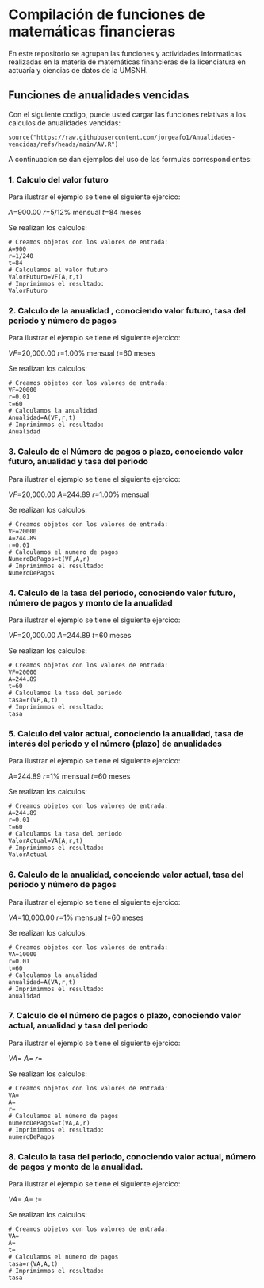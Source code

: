 # Compilación de funciones de matemáticas financieras 

En este repositorio se agrupan las funciones y actividades informaticas realizadas en la materia de matemáticas financieras de la licenciatura en actuaría y ciencias de datos de la UMSNH.

## Funciones de anualidades vencidas 

Con el siguiente codigo, puede usted cargar las funciones relativas a los calculos de anualidades vencidas: 


```{r}
source("https://raw.githubusercontent.com/jorgeafo1/Anualidades-vencidas/refs/heads/main/AV.R")
```

A continuacion se dan ejemplos del uso de las formulas correspondientes:

### 1. Calculo del valor futuro

Para ilustrar el ejemplo se tiene el siguiente ejercico:

$A$=900.00
$r$=5/12% mensual
$t$=84 meses

Se realizan los calculos:

```{r}
# Creamos objetos con los valores de entrada:
A=900
r=1/240
t=84
# Calculamos el valor futuro
ValorFuturo=VF(A,r,t)
# Imprimimmos el resultado: 
ValorFuturo
```

### 2. Calculo de la anualidad , conociendo valor futuro, tasa del periodo y número de pagos

Para ilustrar el ejemplo se tiene el siguiente ejercico:

$VF$=20,000.00
$r$=1.00% mensual
$t$=60 meses

Se realizan los calculos:

```{r}
# Creamos objetos con los valores de entrada:
VF=20000
r=0.01
t=60
# Calculamos la anualidad
Anualidad=A(VF,r,t)
# Imprimimmos el resultado: 
Anualidad
```

### 3. Calculo de el Número de pagos o plazo, conociendo valor futuro, anualidad y tasa del periodo

Para ilustrar el ejemplo se tiene el siguiente ejercico:

$VF$=20,000.00
$A$=244.89
$r$=1.00% mensual

Se realizan los calculos:

```{r}
# Creamos objetos con los valores de entrada:
VF=20000
A=244.89
r=0.01
# Calculamos el numero de pagos
NumeroDePagos=t(VF,A,r)
# Imprimimmos el resultado: 
NumeroDePagos
```

### 4. Calculo de la tasa del periodo, conociendo valor futuro, número de pagos y monto de la anualidad


Para ilustrar el ejemplo se tiene el siguiente ejercico:

$VF$=20,000.00
$A$=244.89
$t$=60 meses

Se realizan los calculos:

```{r}
# Creamos objetos con los valores de entrada:
VF=20000
A=244.89
t=60
# Calculamos la tasa del periodo
tasa=r(VF,A,t)
# Imprimimmos el resultado: 
tasa
```

### 5. Calculo del valor actual, conociendo la anualidad, tasa de interés del periodo y el número (plazo) de anualidades


Para ilustrar el ejemplo se tiene el siguiente ejercico:

$A$=244.89
$r$=1% mensual
$t$=60 meses

Se realizan los calculos:

```{r}
# Creamos objetos con los valores de entrada:
A=244.89
r=0.01
t=60
# Calculamos la tasa del periodo
ValorActual=VA(A,r,t)
# Imprimimmos el resultado: 
ValorActual
```

### 6. Calculo de la anualidad, conociendo valor actual, tasa del periodo y número de pagos

Para ilustrar el ejemplo se tiene el siguiente ejercico:

$VA$=10,000.00
$r$=1% mensual
$t$=60 meses

Se realizan los calculos:

```{r}
# Creamos objetos con los valores de entrada:
VA=10000
r=0.01
t=60
# Calculamos la anualidad
anualidad=A(VA,r,t)
# Imprimimmos el resultado: 
anualidad
```

### 7. Calculo de el número de pagos o plazo, conociendo valor actual, anualidad y tasa del periodo

Para ilustrar el ejemplo se tiene el siguiente ejercico:

$VA$=
$A$=
$r$=

Se realizan los calculos:

```{r}
# Creamos objetos con los valores de entrada:
VA=
A=
r=
# Calculamos el número de pagos
numeroDePagos=t(VA,A,r)
# Imprimimmos el resultado: 
numeroDePagos
```

### 8. Calculo la tasa del periodo, conociendo valor actual, número de pagos y monto de la anualidad.

Para ilustrar el ejemplo se tiene el siguiente ejercico:

$VA$=
$A$=
$t$=

Se realizan los calculos:

```{r}
# Creamos objetos con los valores de entrada:
VA=
A=
t=
# Calculamos el número de pagos
tasa=r(VA,A,t)
# Imprimimmos el resultado: 
tasa
```
